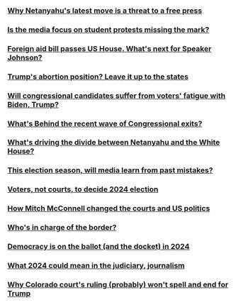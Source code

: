 ### [Why Netanyahu's latest move is a threat to a free press](https://open.spotify.com/episode/0qya3ytfBLln9kW49tp8HO?si=52a7da9b56d3472c)
### [Is the media focus on student protests missing the mark?](https://open.spotify.com/episode/6oIgCLFYGWxrCuY9Huj3TS?si=c6306b231f4c405c)
### [Foreign aid bill passes US House. What's next for Speaker Johnson?](https://open.spotify.com/episode/5RjWfP1Z4x8KJHuV2jsaL9?si=6119618d4dcd4a78)
### [Trump's abortion position? Leave it up to the states](https://open.spotify.com/episode/03LkFAAXqwPHa1nKDCCTy8?si=f762c8e887044b91)
### [Will congressional candidates suffer from voters' fatigue with Biden, Trump?](https://open.spotify.com/episode/7ooFnrGBABeTeyo3PdfUbM?si=ee1058accd784831)
### [What's Behind the recent wave of Congressional exits?](https://open.spotify.com/episode/1imYlEAVhGfob3ilMnysl8?si=b3d9463af5f9479f)
### [What's driving the divide between Netanyahu and the White House?](https://open.spotify.com/episode/7syWLFfFL9jJSNGsaBdKDR?si=7069ef7d09024d41)
### [This election season, will media learn from past mistakes?](https://open.spotify.com/episode/2BhOyOxokYycWadOWChqxR?si=3527ca05fc634174)
### [Voters, not courts, to decide 2024 election](https://open.spotify.com/episode/0VUkyKXofX08p5WO1XRs9N?si=d33664ad146844dc)
### [How Mitch McConnell changed the courts and US politics](https://open.spotify.com/episode/5nRHczg95ByApHOVeWEcN5?si=cd199f108e934868)
### [Who's in charge of the border?](https://open.spotify.com/episode/2fyp0gWojM14RjB0MBR7j5?si=04e5cf34268d46f1)
### [Democracy is on the ballot (and the docket) in 2024](https://open.spotify.com/episode/627Rf3mmTyM6rrGT1ImW1w?si=fd46c0fb50fa49b3)
### [What 2024 could mean in the judiciary, journalism](https://open.spotify.com/episode/1CYPw3Tfl2dbUf3Nsd7dqU?si=546e3e1a969848cf)
### [Why Colorado court's ruling (probably) won't spell and end for Trump](https://open.spotify.com/episode/1UnZUEWvHrqD9JqPhknWAr?si=279bae453fa3429e)
